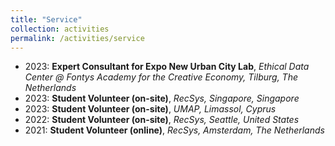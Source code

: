 ```yaml
---
title: "Service"
collection: activities
permalink: /activities/service
---
```


* 2023: <b>Expert Consultant for Expo New Urban City Lab</b>, <i>Ethical Data Center @ Fontys Academy for the Creative Economy, Tilburg, The Netherlands</i>
* 2023: <b>Student Volunteer (on-site)</b>, <i>RecSys, Singapore, Singapore</i>
* 2023: <b>Student Volunteer (on-site)</b>, <i>UMAP, Limassol, Cyprus</i>
* 2022: <b>Student Volunteer (on-site)</b>, <i>RecSys, Seattle, United States</i>
* 2021: <b>Student Volunteer (online)</b>, <i>RecSys, Amsterdam, The Netherlands</i>